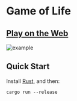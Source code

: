 # Game of Life

## [Play on the Web](https://to-boss.github.io/game_of_life/)

<img alt="example" src="https://github.com/to-boss/game_of_life/example.mp4">

## Quick Start

Install [Rust](https://www.rust-lang.org/tools/install), and then:

```
cargo run --release
```
